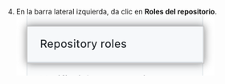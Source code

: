 4. En la barra lateral izquierda, da clic en **Roles del repositorio**. ![La pestaña de roles del repositorio en la configuración de la organización](/assets/images/help/organizations/org-settings-repository-roles.png)
